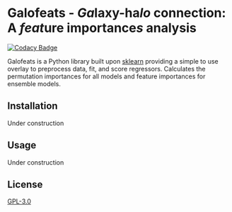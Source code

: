 # Galofeats - *Ga*laxy-ha*lo* connection: A *feat*ure importance*s* analysis

[![Codacy Badge](https://api.codacy.com/project/badge/Grade/1d47212fce9a4f0e96e40f90c7896622)](https://app.codacy.com/gh/Richard-Sti/galofeats?utm_source=github.com&utm_medium=referral&utm_content=Richard-Sti/galofeats&utm_campaign=Badge_Grade_Settings)

Galofeats is a Python library built upon [sklearn](https://scikit-learn.org/stable/) providing a simple to use overlay to preprocess data, fit, and score regressors. Calculates the permutation importances for all models and feature importances for ensemble models.

## Installation

Under construction

## Usage

Under construction

## License
[GPL-3.0](https://www.gnu.org/licenses/gpl-3.0.en.html)
